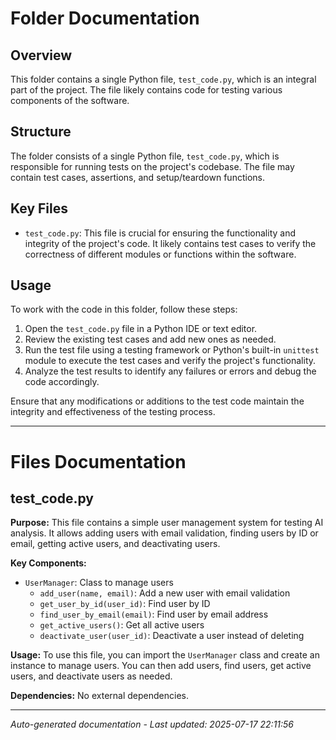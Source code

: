# Folder Documentation

## Overview
This folder contains a single Python file, `test_code.py`, which is an integral part of the project. The file likely contains code for testing various components of the software.

## Structure
The folder consists of a single Python file, `test_code.py`, which is responsible for running tests on the project's codebase. The file may contain test cases, assertions, and setup/teardown functions.

## Key Files
- `test_code.py`: This file is crucial for ensuring the functionality and integrity of the project's code. It likely contains test cases to verify the correctness of different modules or functions within the software.

## Usage
To work with the code in this folder, follow these steps:
1. Open the `test_code.py` file in a Python IDE or text editor.
2. Review the existing test cases and add new ones as needed.
3. Run the test file using a testing framework or Python's built-in `unittest` module to execute the test cases and verify the project's functionality.
4. Analyze the test results to identify any failures or errors and debug the code accordingly.

Ensure that any modifications or additions to the test code maintain the integrity and effectiveness of the testing process.

---

# Files Documentation

## test_code.py

**Purpose:** This file contains a simple user management system for testing AI analysis. It allows adding users with email validation, finding users by ID or email, getting active users, and deactivating users.

**Key Components:**
- `UserManager`: Class to manage users
  - `add_user(name, email)`: Add a new user with email validation
  - `get_user_by_id(user_id)`: Find user by ID
  - `find_user_by_email(email)`: Find user by email address
  - `get_active_users()`: Get all active users
  - `deactivate_user(user_id)`: Deactivate a user instead of deleting

**Usage:** To use this file, you can import the `UserManager` class and create an instance to manage users. You can then add users, find users, get active users, and deactivate users as needed.

**Dependencies:** No external dependencies.

---
*Auto-generated documentation - Last updated: 2025-07-17 22:11:56*
